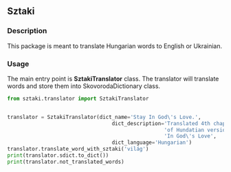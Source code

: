 ## Sztaki

### Description
This package is meant to translate Hungarian words to English or Ukrainian.


### Usage

The main entry point is **SztakiTranslator** class.
The translator will translate words and store them into SkovorodaDictionary class.

```python
from sztaki.translator import SztakiTranslator


translator = SztakiTranslator(dict_name='Stay In God\'s Love.',
                                  dict_description='Translated 4th chapter '
                                                   'of Hundatian version Stay '
                                                   'In God\'s Love',
                                  dict_language='Hungarian')
translator.translate_word_with_sztaki('világ')
print(translator.sdict.to_dict())
print(translator.not_translated_words)
```